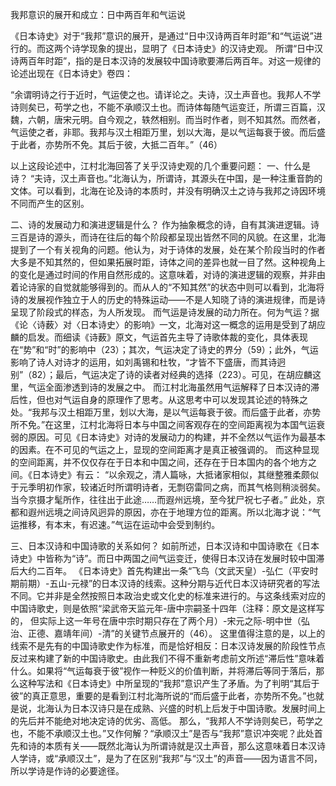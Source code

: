 我邦意识的展开和成立：日中两百年和气运说

《日本诗史》对于“我邦”意识的展开，是通过“日中汉诗两百年时距”和“气运说”进行的。而这两个诗学现象的提出，显明了《日本诗史》的汉诗史观。
所谓“日中汉诗两百年时距”，指的是日本汉诗的发展较中国诗歌要滞后两百年。对这一规律的论述出现在《日本诗史》卷四：

“余谓明诗之行于近时，气运使之也。请详论之。夫诗，汉土声音也。我邦人不学诗则矣已，苟学之也，不能不承顺汉土也。而诗体每随气运变迁，所谓三百篇，汉魏，六朝，唐宋元明。自今观之，轶然相别。而当时作者，则不知其然。而然者，气运使之者，非耶。我邦与汉土相距万里，划以大海，是以气运每衰于彼。而后盛于此者，亦势所不免。其后于彼，大抵二百年。”（46）

以上这段论述中，江村北海回答了关乎汉诗史观的几个重要问题：
一、什么是诗？
“夫诗，汉土声音也。”北海认为，所谓诗，其源头在中国，是一种注重音韵的文体。可以看到，北海在论及诗的本质时，并没有明确汉土之诗与我邦之诗因环境不同而产生的区别。

二、诗的发展动力和演进逻辑是什么？
作为抽象概念的诗，自有其演进逻辑。诗三百是诗的源头，而诗在往后的每个阶段都呈现出皆然不同的风貌。在这里，北海提到了一个有关视角的问题。他认为，对于诗体的发展，处在某个阶段当时的作者大多是不知其然的，但如果拓展时距，诗体之间的差异也就一目了然。这种视角上的变化是通过时间的作用自然形成的。这意味着，对诗的演进逻辑的观察，并非由着论诗家的自觉就能够得到的。而从人的“不知其然”的状态中则可以看到，北海将诗的发展视作独立于人的历史的特殊运动——不是人知晓了诗的演进规律，而是诗呈现了阶段式的样态，为人所发现。
而气运是诗发展的动力所在。何为气运？据《论〈诗薮〉对〈日本诗史〉的影响》一文，北海对这一概念的运用是受到了胡应麟的启发。而细读《诗薮》原文，气运首先主导了诗歌体裁的变化，具体表现在“势”和“时”的影响中（23）；其次，气运决定了诗史的界分（59）；此外，气运影响了诗人对诗才的运用，如刘禹锡和杜牧，“才皆不下盛唐，而其诗迥别”（82）；最后，气运决定了诗的读者对经典的选择（223）。可见，在胡应麟这里，气运全面渗透到诗的发展之中。
而江村北海虽然用气运解释了日本汉诗的滞后性，但也对气运自身的原理作了思考。从这思考中可以发现其论述的特殊之处。“我邦与汉土相距万里，划以大海，是以气运每衰于彼。而后盛于此者，亦势所不免。”在这里，江村北海将日本与中国之间客观存在的空间距离视为本国气运衰弱的原因。可见《日本诗史》对诗的发展动力的构建，并不全然以气运作为最基本的因素。在不可见的气运之上，显现的空间距离才是真正被强调的。
而这种显现的空间距离，并不仅仅存在于日本和中国之间，还存在于日本国内的各个地方之间。《日本诗史》有云：
“以余观之，清人篇咏，大抵诸家相似，其继整雅柔颇似于元季明初作家，较诸近时所谓明诗者，无剽窃雷同之病，而其气格则稍淡弱矣。当今京摄才髦所作，往往出于此途……而遐州远境，至今犹尸祝七子者。”
此处，京都和遐州远境之间诗风迥异的原因，亦在于地理方位的距离。所以北海才说：“气运推移，有本末，有迟速。”气运在运动中会受到制约。

三、日本汉诗和中国诗歌的关系如何？
如前所述，日本汉诗和中国诗歌在《日本诗史》中皆称为“诗”。而日中两国之间气运变迁，使得日本汉诗在发展时较中国滞后大约二百年。
《日本诗史》首先构建出一条“飞鸟（文武天皇）-弘仁（平安时期前期）-五山-元禄”的日本汉诗的线索。这种分期与近代日本汉诗研究者的写法不同。它并非是全然按照日本政治史或文化史的标准来进行的。与这条线索对应的中国诗歌史，则是依照“梁武帝天监元年-唐中宗嗣圣十四年（注释：原文是这样写的， 但实际上这一年号在唐中宗时期只存在了两个月）-宋元之际-明中世（弘治、正德、嘉靖年间）-清”的关键节点展开的（46）。
这里值得注意的是，以上的线索不是先有的中国诗歌史作为标准，而是恰好相反：日本汉诗发展的阶段性节点反过来构建了新的中国诗歌史。由此我们不得不重新考虑前文所述“滞后性”意味着什么。如果将“气运每衰于彼”视作一种贬义的价值判断，并将滞后等同于落后，那么这种写法和《日本诗史》中所呈现的“我邦”意识产生了矛盾。为了判明“其后于彼”的真正意思，重要的是看到江村北海所说的“而后盛于此者，亦势所不免。”也就是说，北海认为日本汉诗只是在成熟、兴盛的时机上后发于中国诗歌。发展时间上的先后并不能绝对地决定诗的优劣、高低。
那么，“我邦人不学诗则矣已，苟学之也，不能不承顺汉土也。”又作何解？“承顺汉土”是否与“我邦”意识冲突呢？此处首先和诗的本质有关——既然北海认为所谓诗就是汉土声音，那么这意味着日本汉诗人学诗，或“承顺汉土”，是为了在区别“我邦”与“汉土”的声音——因为语言不同，所以学诗是作诗的必要途径。